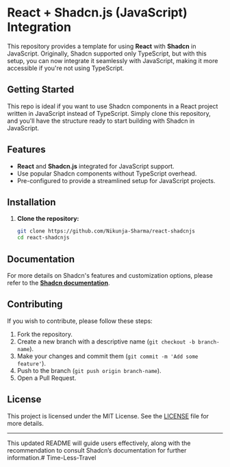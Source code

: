 # React + Shadcn.js (JavaScript) Integration

This repository provides a template for using **React** with **Shadcn** in JavaScript. Originally, Shadcn supported only TypeScript, but with this setup, you can now integrate it seamlessly with JavaScript, making it more accessible if you're not using TypeScript.


## Getting Started

This repo is ideal if you want to use Shadcn components in a React project written in JavaScript instead of TypeScript. Simply clone this repository, and you'll have the structure ready to start building with Shadcn in JavaScript.

## Features

- **React** and **Shadcn.js** integrated for JavaScript support.
- Use popular Shadcn components without TypeScript overhead.
- Pre-configured to provide a streamlined setup for JavaScript projects.

## Installation

1. **Clone the repository:**
    
    ```bash
    git clone https://github.com/Nikunja-Sharma/react-shadcnjs
    cd react-shadcnjs
    
    ```
    

## Documentation

For more details on Shadcn's features and customization options, please refer to the [**Shadcn documentation**](https://ui.shadcn.com).

## Contributing

If you wish to contribute, please follow these steps:

1. Fork the repository.
2. Create a new branch with a descriptive name (`git checkout -b branch-name`).
3. Make your changes and commit them (`git commit -m 'Add some feature'`).
4. Push to the branch (`git push origin branch-name`).
5. Open a Pull Request.

## License

This project is licensed under the MIT License. See the [LICENSE]() file for more details.

---

This updated README will guide users effectively, along with the recommendation to consult Shadcn’s documentation for further information.#   T i m e - L e s s - T r a v e l  
 